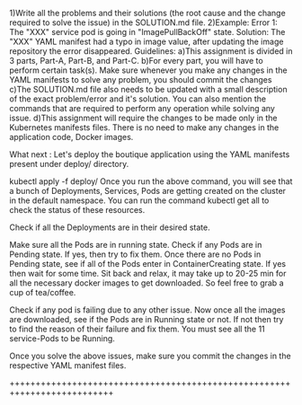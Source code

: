 1)Write all the problems and their solutions (the root cause and the change required to solve the issue) in the SOLUTION.md file.
2)Example: Error 1: The "XXX" service pod is going in "ImagePullBackOff" state. Solution: The "XXX" YAML manifest had a typo in image value, after updating the image repository the error disappeared.
Guidelines:
a)This assignment is divided in 3 parts, Part-A, Part-B, and Part-C.
b)For every part, you will have to perform certain task(s). Make sure whenever you make any changes in the YAML manifests to solve any problem, you should commit the changes
c)The SOLUTION.md file also needs to be updated with a small description of the exact problem/error and it's solution. You can also mention the commands that are required to perform any operation while solving any issue.
d)This assignment will require the changes to be made only in the Kubernetes manifests files. There is no need to make any changes in the application code, Docker images.

What next :
Let's deploy the boutique application using the YAML manifests present under deploy/ directory.

kubectl apply -f deploy/
Once you run the above command, you will see that a bunch of Deployments, Services, Pods are getting created on the cluster in the default namespace. You can run the command kubectl get all to check the status of these resources.

Check if all the Deployments are in their desired state.

Make sure all the Pods are in running state. Check if any Pods are in Pending state. If yes, then try to fix them. Once there are no Pods in Pending state, see if all of the Pods enter in ContainerCreating state. If yes then wait for some time. Sit back and relax, it may take up to 20-25 min for all the necessary docker images to get downloaded. So feel free to grab a cup of tea/coffee.

Check if any pod is failing due to any other issue. Now once all the images are downloaded, see if the Pods are in Running state or not. If not then try to find the reason of their failure and fix them. You must see all the 11 service-Pods to be Running.

Once you solve the above issues, make sure you commit the changes in the respective YAML manifest files.

++++++++++++++++++++++++++++++++++++++++++++++++++++++++++++++++++++++++++
